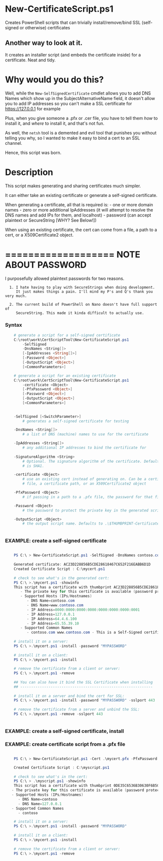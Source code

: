 # New-CertificateScript.ps1
Creates PowerShell scripts that can trivially install/remove/bind SSL (self-signed or otherwise) certificates

## Another way to look at it.
It creates an installer script (and embeds the certificate inside) for a certificate. Neat and tidy.

# Why would you do this?

Well, while the `New-SelfSignedCertificate` cmdlet allows you to add DNS Names 
which show up in the SubjectAlternativeName field, it doesn't allow you to add
IP addresses so you can't make a SSL certificate for https://127.0.0.1 for 
example

Plus, when you give someone a .pfx or .cer file, you have to tell them *how* to
install it, and *where* to install it, and that's not fun.

As well, the `netsh` tool is a demented and evil tool that punishes you without 
telling you why, so I wanted to make it easy to bind a cert to an SSL channel.

Hence, this script was born.


# Description

This script makes generating and sharing certificates much simpler. 
   
   It can either take an existing certificate or generate a self-signed 
   certificate.
   
   When generating a certificate, all that is required is:
    - one or more domain names 
    - zero or more additional IpAddresses (it will attempt to resolve the DNS 
      names and add IPs for them, and localhost) 
    - password (can accept plaintext or SecureString [WHY? See Below!])  
    
   When using an existing certificate, the cert can come from a file, a path to 
   a cert, or a X509Certificate2 object.
    
   ===================
   NOTE ABOUT PASSWORD
   ===================
   
   I purposefully allowed plaintext passwords for two reasons.

      1. I hate having to play with SecureStrings when doing development. 
         It just makes things a pain. I'll mind my P's and Q's thank you very much.
         
      2. The current build of PowerShell on Nano doesn't have full support of 
         SecureString. This made it kinda difficult to actually use.
   

### Syntax
``` powershell
    # generate a script for a self-signed certificate
    C:\root\work\CertScriptTool\New-CertificateScript.ps1 
        -SelfSigned 
        -DnsNames <String[]> 
        [-IpAddresses <String[]>] 
        [-Password <Object>] 
        [-OutputScript <Object>] 
        [<CommonParameters>]

    # generate a script for an existing certificate
    C:\root\work\CertScriptTool\New-CertificateScript.ps1 
        -certificate <Object> 
        [-PfxPassword <Object>] 
        [-Password <Object>] 
        [-OutputScript <Object>] 
        [<CommonParameters>]
    
    
    -SelfSigned [<SwitchParameter>] 
        # generates a self-signed certificate for testing

    -DnsNames <String[]>    
        # a list of DNS (machine) names to use for the certificate

    -IpAddresses <String[]> 
        # any additional IP addresses to bind the certificate for 
		
    -SignatureAlgorithm <String>
        # Optional. The signature algorithm of the certificate. Default value
        # is SHA1.

    -certificate <Object>   
        # use an existing cert instead of generating on. Can be a certificate 
        # file, a certificate path, or an X509Certificate2 object

    -PfxPassword <Object>
        # if passing in a path to a .pfx file, the password for that file

    -Password <Object>
        # the password to protect the private key in the generated script

    -OutputScript <Object>
        # the output script name. Defaults to .\$THUMBPRINT-Certificate.ps1
    
```

### EXAMPLE: create a self-signed certificate 
``` powershell
    
    PS C:\ > New-CertificateScript.ps1 -SelfSigned -DnsNames contoso.com, www.contoso.com -Password "MYPASSWORD" -OutputScript .\mycert.ps1 
    
    Generated certificate: AC23D228856B5CDE28618467C652F216EABB6D1D
    Created Certificate Script : C:\mycert.ps1
    
    # check to see what's in the generated cert:
    PS C:\ >.\mycert.ps1 -showinfo
    This script has a certificate with thumbprint AC23D228856B5CDE28618467C652F216EABB6D1D
       - The private key for this certificate is available (password protected)
       - Supported Hosts (IPs/Hostnames)
          - DNS Name=contoso.com
          - DNS Name=www.contoso.com
          - IP Address=0000:0000:0000:0000:0000:0000:0000:0001
          - IP Address=127.0.0.1
          - IP Address=64.4.6.100
          - IP Address=65.55.39.10
       - Supported Common Names
          - contoso.com www.contoso.com - This is a Self-Signed certificate    
    
    # install it on a server:
    PS C:\ >.\mycert.ps1 -install -password "MYPASSWORD"
    
    # install it on a client:
    PS C:\ >.\mycert.ps1 -install 
    
    # remove the certificate from a client or server:
    PS C:\ >.\mycert.ps1 -remove 
    
    ## You can also have it bind the SSL Certificate when installing 
    ## -------------------------------------------------------------
    
    # install it on a server and bind the cert for SSL:
    PS C:\ >.\mycert.ps1 -install -password "MYPASSWORD" -sslport 443
    
    # remove the certificate from a server and unbind the SSL:
    PS C:\ >.\mycert.ps1 -remove -sslport 443
    
```

### EXAMPLE: create a self-signed certificate, install


### EXAMPLE: create certificate script from a .pfx file
``` powershell
    
    PS C:\ > New-CertificateScript.ps1 -Cert .\mycert.pfx -PfxPassword "pwd4pfx" -Password "MYPASSWORD" -OutputScript .\mycert.ps1 

    Created Certificate Script : C:\myscript.ps1
    
    # check to see what's in the cert:
    PS C:\ > .\myscript.ps1 -showinfo
    This script has a certificate with thumbprint 0DE35C6536B30630F6B5CC6419B7EA0F3FCD50C2
   - The private key for this certificate is available (password protected)
   - Supported Hosts (IPs/Hostnames)
      - DNS Name=contoso
      - DNS Name=127.0.0.1
   - Supported Common Names
      - contoso

    # install it on a server:
    PS C:\ >.\mycert.ps1 -install -password "MYPASSWORD"
    
    # install it on a client:
    PS C:\ >.\mycert.ps1 -install 
    
    # remove the certificate from a client or server:
    PS C:\ >.\mycert.ps1 -remove 
```   
